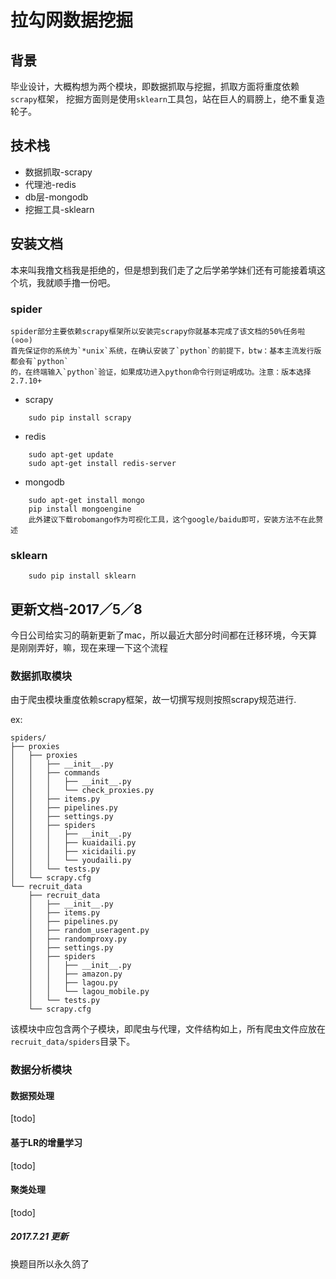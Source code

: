 拉勾网数据挖掘
======

背景
---

毕业设计，大概构想为两个模块，即数据抓取与挖掘，抓取方面将重度依赖`scrapy`框架，
挖掘方面则是使用`sklearn`工具包，站在巨人的肩膀上，绝不重复造轮子。

技术栈
--

- 数据抓取-scrapy
- 代理池-redis
- db层-mongodb
- 挖掘工具-sklearn

安装文档
---
本来叫我撸文档我是拒绝的，但是想到我们走了之后学弟学妹们还有可能接着填这个坑，我就顺手撸一份吧。
### spider
    spider部分主要依赖scrapy框架所以安装完scrapy你就基本完成了该文档的50%任务啦(⊙o⊙)
    首先保证你的系统为`*unix`系统，在确认安装了`python`的前提下，btw：基本主流发行版都会有`python`
    的，在终端输入`python`验证，如果成功进入python命令行则证明成功。注意：版本选择2.7.10+

- scrapy
```
    sudo pip install scrapy
```

- redis
```
    sudo apt-get update
    sudo apt-get install redis-server
```

- mongodb
```
    sudo apt-get install mongo
    pip install mongoengine
    此外建议下载robomango作为可视化工具，这个google/baidu即可，安装方法不在此赘述
```

### sklearn

```
    sudo pip install sklearn
```

更新文档-2017／5／8
-----

今日公司给实习的萌新更新了mac，所以最近大部分时间都在迁移环境，今天算是刚刚弄好，嘛，现在来理一下这个流程


### 数据抓取模块

由于爬虫模块重度依赖scrapy框架，故一切撰写规则按照scrapy规范进行.

ex:
```
spiders/
├── proxies
│   ├── proxies
│   │   ├── __init__.py
│   │   ├── commands
│   │   │   ├── __init__.py
│   │   │   └── check_proxies.py
│   │   ├── items.py
│   │   ├── pipelines.py
│   │   ├── settings.py
│   │   ├── spiders
│   │   │   ├── __init__.py
│   │   │   ├── kuaidaili.py
│   │   │   ├── xicidaili.py
│   │   │   └── youdaili.py
│   │   └── tests.py
│   └── scrapy.cfg
└── recruit_data
    ├── recruit_data
    │   ├── __init__.py
    │   ├── items.py
    │   ├── pipelines.py
    │   ├── random_useragent.py
    │   ├── randomproxy.py
    │   ├── settings.py
    │   ├── spiders
    │   │   ├── __init__.py
    │   │   ├── amazon.py
    │   │   ├── lagou.py
    │   │   └── lagou_mobile.py
    │   └── tests.py
    └── scrapy.cfg
```
该模块中应包含两个子模块，即爬虫与代理，文件结构如上，所有爬虫文件应放在<code>recruit_data/spiders</code>目录下。

### 数据分析模块

#### 数据预处理

[todo]
#### 基于LR的增量学习

[todo]
#### 聚类处理

[todo]

##### 2017.7.21 更新
换题目所以永久鸽了
